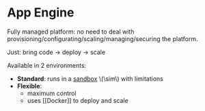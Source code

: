 # App Engine

Fully managed platform: no need to deal with provisioning/configurating/scaling/managing/securing the platform.

Just: bring code -> deploy -> scale

Available in 2 environments:
- **Standard**: runs in a <u>sandbox</u> <span class="commento">\\(\sim\\) with limitations</span>
- **Flexible**: 
	- maximum control
	- uses [[Docker]] to deploy and scale